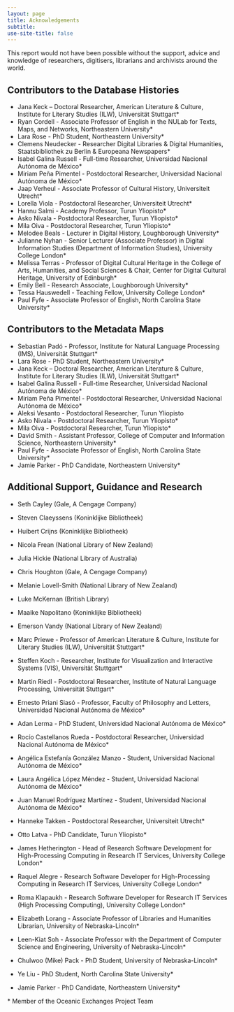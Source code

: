 ```yaml
---
layout: page
title: Acknowledgements
subtitle: 
use-site-title: false
---
```


This report would not have been possible without the support, advice and knowledge of researchers, digitisers, librarians and archivists around the world.

## Contributors to the Database Histories

+ Jana Keck – Doctoral Researcher, American Literature & Culture, Institute for Literary Studies (ILW), Universität Stuttgart*
+ Ryan Cordell - Associate Professor of English in the NULab for Texts, Maps, and Networks, Northeastern University*
+ Lara Rose - PhD Student, Northeastern University*
+ Clemens Neudecker - Researcher Digital Libraries & Digital Humanities, Staatsbibliothek zu Berlin & Europeana Newspapers*
+ Isabel Galina Russell - Full-time Researcher, Universidad Nacional Autónoma de México*
+ Miriam Peña Pimentel - Postdoctoral Researcher, Universidad Nacional Autónoma de México*
+ Jaap Verheul - Associate Professor of Cultural History, Universiteit Utrecht*
+ Lorella Viola - Postdoctoral Researcher, Universiteit Utrecht*
+ Hannu Salmi - Academy Professor, Turun Yliopisto*
+ Asko Nivala - Postdoctoral Researcher, Turun Yliopisto*
+ Mila Oiva - Postdoctoral Researcher, Turun Yliopisto*
+ Melodee Beals - Lecturer in Digital History, Loughborough University*
+ Julianne Nyhan - Senior Lecturer (Associate Professor) in Digital Information Studies (Department of Information Studies), University College London*
+ Melissa Terras - Professor of Digital Cultural Heritage in the College of Arts, Humanities, and Social Sciences & Chair, Center for Digital Cultural Heritage, University of Edinburgh*
+ Emily Bell - Research Associate, Loughborough University*
+ Tessa Hauswedell - Teaching Fellow, University College London*
+ Paul Fyfe - Associate Professor of English, North Carolina State University*

## Contributors to the Metadata Maps

+ Sebastian Padó - Professor, Institute for Natural Language Processing (IMS), Universität Stuttgart*
+ Lara Rose - PhD Student, Northeastern University*
+ Jana Keck – Doctoral Researcher, American Literature & Culture, Institute for Literary Studies (ILW), Universität Stuttgart*
+ Isabel Galina Russell - Full-time Researcher, Universidad Nacional Autónoma de México*
+ Miriam Peña Pimentel - Postdoctoral Researcher, Universidad Nacional Autónoma de México*
+ Aleksi Vesanto - Postdoctoral Researcher, Turun Yliopisto
+ Asko Nivala - Postdoctoral Researcher, Turun Yliopisto*
+ Mila Oiva - Postdoctoral Researcher, Turun Yliopisto*
+ David Smith - Assistant Professor, College of Computer and Information Science, Northeastern University*
+ Paul Fyfe - Associate Professor of English, North Carolina State University*
+ Jamie Parker - PhD Candidate, Northeastern University*

## Additional Support, Guidance and Research

+ Seth Cayley (Gale, A Cengage Company)
+ Steven Claeyssens (Koninklijke Bibliotheek)
+ Huibert Crijns (Koninklijke Bibliotheek)
+ Nicola Frean (National Library of New Zealand)
+ Julia Hickie (National Library of Australia)
+ Chris Houghton (Gale, A Cengage Company)
+ Melanie Lovell-Smith (National Library of New Zealand)
+ Luke McKernan (British Library)
+ Maaike Napolitano (Koninklijke Bibliotheek)
+ Emerson Vandy (National Library of New Zealand)

+ Marc Priewe - Professor of American Literature & Culture, Institute for Literary Studies (ILW), Universität Stuttgart*
+ Steffen Koch - Researcher, Institute for Visualization and Interactive Systems (VIS), Universität Stuttgart*
+ Martin Riedl - Postdoctoral Researcher, Institute of Natural Language Processing, Universität Stuttgart*
+ Ernesto Priani Siasó - Professor, Faculty of Philosophy and Letters, Universidad Nacional Autónoma de México*
+ Adan Lerma - PhD Student, Universidad Nacional Autónoma de México*
+ Rocío Castellanos Rueda - Postdoctoral Researcher, Universidad Nacional Autónoma de México*
+ Angélica Estefanía González Manzo - Student, Universidad Nacional Autónoma de México*
+ Laura Angélica López Méndez - Student, Universidad Nacional Autónoma de México*
+ Juan Manuel Rodríguez Martínez - Student, Universidad Nacional Autónoma de México*
+ Hanneke Takken - Postdoctoral Researcher, Universiteit Utrecht*
+ Otto Latva - PhD Candidate, Turun Yliopisto*
+ James Hetherington - Head of Research Software Development for High-Processing Computing in Research IT Services, University College London*
+ Raquel Alegre - Research Software Developer for High-Processing Computing in Research IT Services, University College London*
+ Roma Klapaukh - Research Software Developer for Research IT Services (High Processing Computing), University College London*
+ Elizabeth Lorang - Associate Professor of Libraries and Humanities Librarian, University of Nebraska-Lincoln*
+ Leen-Kiat Soh - Associate Professor with the Department of Computer Science and Engineering, University of Nebraska-Lincoln*
+ Chulwoo (Mike) Pack - PhD Student, University of Nebraska-Lincoln*
+ Ye Liu - PhD Student, North Carolina State University*
+ Jamie Parker - PhD Candidate, Northeastern University*

\* Member of the Oceanic Exchanges Project Team